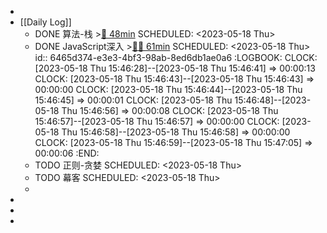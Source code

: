 -
- [[Daily Log]]
	- DONE 算法-栈 >[🍅 48min](#agenda-pomo://?t=f-1684403267330-1500%2Cp-1684404918076-1372)
	  SCHEDULED: <2023-05-18 Thu>
	- DONE JavaScript深入 >[🍅🍅 61min](#agenda-pomo://?t=f-1684396366816-1500%2Cf-1684398952861-1500%2Cp-1684401268806-629)
	  SCHEDULED: <2023-05-18 Thu>
	  id:: 6465d374-e3e3-4bf3-98ab-8ed6db1ae0a6
	  :LOGBOOK:
	  CLOCK: [2023-05-18 Thu 15:46:28]--[2023-05-18 Thu 15:46:41] => 00:00:13
	  CLOCK: [2023-05-18 Thu 15:46:43]--[2023-05-18 Thu 15:46:43] => 00:00:00
	  CLOCK: [2023-05-18 Thu 15:46:44]--[2023-05-18 Thu 15:46:45] => 00:00:01
	  CLOCK: [2023-05-18 Thu 15:46:48]--[2023-05-18 Thu 15:46:56] => 00:00:08
	  CLOCK: [2023-05-18 Thu 15:46:57]--[2023-05-18 Thu 15:46:57] => 00:00:00
	  CLOCK: [2023-05-18 Thu 15:46:58]--[2023-05-18 Thu 15:46:58] => 00:00:00
	  CLOCK: [2023-05-18 Thu 15:46:59]--[2023-05-18 Thu 15:47:05] => 00:00:06
	  :END:
	- TODO 正则-贪婪
	  SCHEDULED: <2023-05-18 Thu>
	- TODO 幕客
	  SCHEDULED: <2023-05-18 Thu>
	-
-
-
-